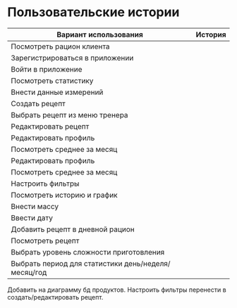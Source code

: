 # Пользовательские истории

|Вариант использования|История|
| --- | --- |
|Посмотреть рацион клиента||
|Зарегистрироваться в приложении||
|Войти в приложение||
|Посмотреть статистику||
|Внести данные измерений||
|Создать рецепт||
|Выбрать рецепт из меню тренера||
|Редактировать рецепт||
|Редактировать профиль||
|Посмотреть среднее за месяц||
|Редактировать профиль||
|Посмотреть среднее за месяц||
|Настроить фильтры||
|Посмотреть историю и график||
|Внести массу||
|Ввести дату||
|Добавить рецепт в дневной рацион||
|Посмотреть рецепт||
|Выбрать уровень сложности приготовления||
|Выбрать период для статистики день/неделя/месяц/год||

Добавить на диаграмму бд продуктов.
Настроить фильтры перенести в создать/редактировать рецепт.
